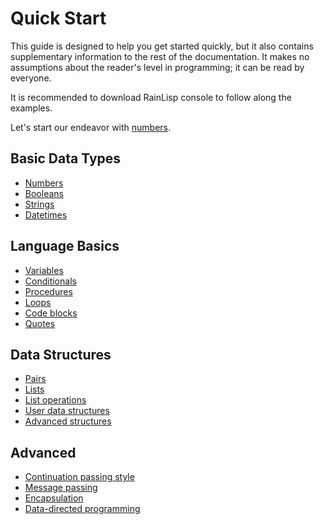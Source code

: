 ﻿# Quick Start
This guide is designed to help you get started quickly, but it also contains supplementary information to the rest of the documentation.
It makes no assumptions about the reader's level in programming; it can be read by everyone.

It is recommended to download RainLisp console to follow along the examples.

Let's start our endeavor with [numbers](numbers.md).

## Basic Data Types
- [Numbers](numbers.md)
- [Booleans](booleans.md)
- [Strings](strings.md)
- [Datetimes](datetimes.md)

## Language Basics
- [Variables](variables.md)
- [Conditionals](conditionals.md)
- [Procedures](procedures.md)
- [Loops](loops.md)
- [Code blocks](code-blocks.md)
- [Quotes](quotes.md)

## Data Structures
- [Pairs](pairs.md)
- [Lists](lists.md)
- [List operations](list-operations.md)
- [User data structures](user-data-structures.md)
- [Advanced structures](advanced-structures.md)

## Advanced
- [Continuation passing style](cps.md)
- [Message passing](message-passing.md)
- [Encapsulation](encapsulation.md)
- [Data-directed programming](data-directed-programming.md)
